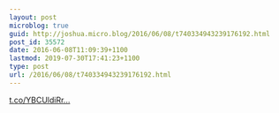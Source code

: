 ```yaml
---
layout: post
microblog: true
guid: http://joshua.micro.blog/2016/06/08/t740334943239176192.html
post_id: 35572
date: 2016-06-08T11:09:39+1100
lastmod: 2019-07-30T17:41:23+1100
type: post
url: /2016/06/08/t740334943239176192.html
---
```

[t.co/YBCUldiRr...](https://t.co/YBCUldiRrx)
